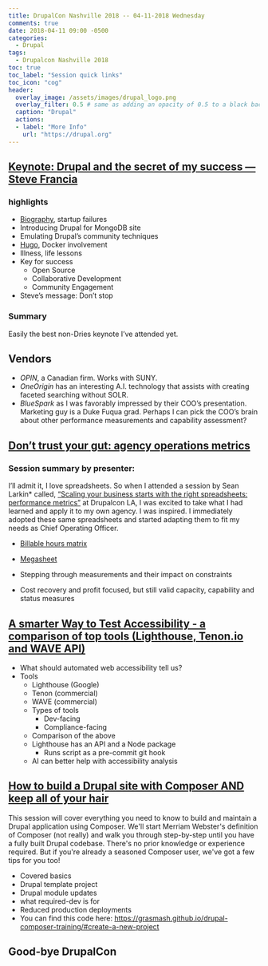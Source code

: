 ```yaml
---
title: DrupalCon Nashville 2018 -- 04-11-2018 Wednesday
comments: true
date: 2018-04-11 09:00 -0500
categories:
  - Drupal
tags:
  - Drupalcon Nashville 2018
toc: true
toc_label: "Session quick links"
toc_icon: "cog"
header:
  overlay_image: /assets/images/drupal_logo.png
  overlay_filter: 0.5 # same as adding an opacity of 0.5 to a black background
  caption: "Drupal"
  actions:
  - label: "More Info"
    url: "https://drupal.org"
---
```


## [Keynote: Drupal and the secret of my success &mdash; Steve Francia](https://events.drupal.org/nashville2018/keynote-drupal-and-secret-my-success)

### highlights

* [Biography](https://stevefrancia.com/), startup failures
* Introducing Drupal for MongoDB site
* Emulating Drupal’s community techniques 
* [Hugo](https://gohugo.io/), Docker involvement
* Illness, life lessons
* Key for success
  * Open Source
  * Collaborative Development
  * Community Engagement
* Steve’s message: Don’t stop

### Summary

Easily the best non-Dries keynote I’ve attended yet.

## Vendors

* *OPIN*, a Canadian firm. Works with SUNY.
* *OneOrigin* has an interesting A.I. technology that assists with creating faceted searching without SOLR.
* *BlueSpark* as I was favorably impressed by their COO’s presentation. Marketing guy is a Duke Fuqua grad. Perhaps I can pick the COO’s brain about other performance measurements and capability assessment?

## [Don’t trust your gut: agency operations metrics](https://events.drupal.org/nashville2018/sessions/dont-trust-your-gut)

### Session summary by presenter:
I’ll admit it, I love spreadsheets.  So when I attended a session by Sean Larkin* called, [“Scaling your business starts with the right spreadsheets: performance metrics”](https://events.drupal.org/losangeles2015/sessions/scaling-your-business-starts-right-spreadsheets-performance-metrics) at Drupalcon LA, I was excited to take what I had learned and apply it to my own agency.   I was inspired.   I immediately adopted these same spreadsheets and started adapting them to fit my needs as Chief Operating Officer.

* [Billable hours matrix](https://docs.google.com/spreadsheets/d/1FORnelNjLv-g8uLoHThcn-036l5-kOboC5e3Y4qUngg/edit)
* [Megasheet](https://docs.google.com/spreadsheets/d/1FORnelNjLv-g8uLoHThcn-036l5-kOboC5e3Y4qUngg/edit)

* Stepping through measurements and their impact on constraints
* Cost recovery and profit focused, but still valid capacity, capability and status measures

## [A smarter Way to Test Accessibility - a comparison of top tools (Lighthouse, Tenon.io and WAVE API)](https://events.drupal.org/nashville2018/sessions/smarter-way-test-accessibility-comparison-top-tools-lighthouse-tenonio-and)

* What should automated web accessibility tell us?
* Tools
  * Lighthouse (Google)
  * Tenon (commercial)
  * WAVE (commercial)
  * Types of tools
    * Dev-facing
    * Compliance-facing
  * Comparison of the above
  * Lighthouse has an API and a Node package 
      * Runs script as a pre-commit git hook
  * AI can better help with accessibility analysis

## [How to build a Drupal site with Composer AND keep all of your hair](https://events.drupal.org/nashville2018/sessions/how-build-drupal-site-composer-and-keep-all-your-hair)

This session will cover everything you need to know to build and maintain a Drupal application using Composer. We'll start Merriam Webster's definition of Composer (not really) and walk you through step-by-step until you have a fully built Drupal codebase. There's no prior knowledge or experience required. But if you're already a seasoned Composer user, we've got a few tips for you too!

* Covered basics
* Drupal template project
* Drupal module updates
* what required-dev is for
* Reduced production deployments
* You can find this code here: https://grasmash.github.io/drupal-composer-training/#create-a-new-project

## Good-bye DrupalCon
